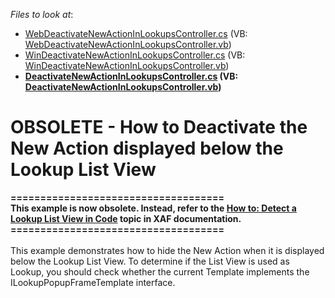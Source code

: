 <!-- default file list -->
*Files to look at*:

* [WebDeactivateNewActionInLookupsController.cs](./CS/RemoveNewButtonInLookups.Module.Web/WebDeactivateNewActionInLookupsController.cs) (VB: [WebDeactivateNewActionInLookupsController.vb](./VB/RemoveNewButtonInLookups.Module.Web/WebDeactivateNewActionInLookupsController.vb))
* [WinDeactivateNewActionInLookupsController.cs](./CS/RemoveNewButtonInLookups.Module.Win/WinDeactivateNewActionInLookupsController.cs) (VB: [WinDeactivateNewActionInLookupsController.vb](./VB/RemoveNewButtonInLookups.Module.Win/WinDeactivateNewActionInLookupsController.vb))
* **[DeactivateNewActionInLookupsController.cs](./CS/RemoveNewButtonInLookups.Module/DeactivateNewActionInLookupsController.cs) (VB: [DeactivateNewActionInLookupsController.vb](./VB/RemoveNewButtonInLookups.Module/DeactivateNewActionInLookupsController.vb))**
<!-- default file list end -->
# OBSOLETE - How to Deactivate the New Action displayed below the Lookup List View


<p><strong>====================================</strong><br><strong>This example is now obsolete. Instead, refer to the <a href="http://documentation.devexpress.com/#Xaf/CustomDocument2908">How to: Detect a Lookup List View in Code</a> topic in XAF documentation.</strong><br><strong>====================================</strong><br><br>This example demonstrates how to hide the New Action when it is displayed below the Lookup List View. To determine if the List View is used as Lookup, you should check whether the current Template implements the ILookupPopupFrameTemplate interface. </p>
<p> </p>

<br/>


